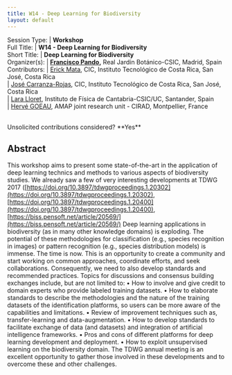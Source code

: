 ```yaml
---
title: W14 - Deep Learning for Biodiversity
layout: default
---
```



Session Type: | **Workshop**  
Full Title:   | **W14 - Deep Learning for Biodiversity**  
Short Title:  | **Deep Learning for Biodiversity**  
Organizer(s): | **[Francisco Pando](mailto:pando@rjb.csic.es),** Real Jardín Botánico-CSIC, Madrid, Spain  
Contributors: | [Erick Mata](mailto:emata@itcr.ac.cr), CIC, Instituto Tecnológico de Costa Rica, San José, Costa Rica  
              | [José Carranza-Rojas](mailto:jcarranza@itcr.ac.cr), CIC, Instituto Tecnológico de Costa Rica, San José, Costa Rica   
              | [Lara Lloret](mailto:lloret@ifca.unican.es), Instituto de Física de Cantabria-CSIC/UC, Santander, Spain   
              | [Hervé GOEAU](mailto:herve.goeau@cirad.fr), AMAP joint research unit - CIRAD, Montpellier, France  

<p><br />Unsolicited contributions considered?  **Yes**</p>

<!--
**How many 80-minute sessions are you requesting?** 2
Technical Requirements: | The organizer think sufficient interest may arise for filling two time slots; but that cannot be known yet
-->

## Abstract  

This workshop aims to present some state-of-the-art in the application of deep learning technics and methods to various aspects of biodiversity studies. We already saw a few of very interesting developments at TDWG 2017 ([https://doi.org/10.3897/tdwgproceedings.1.20302](https://doi.org/10.3897/tdwgproceedings.1.20302), [https://doi.org/10.3897/tdwgproceedings.1.20400](https://doi.org/10.3897/tdwgproceedings.1.20400), [https://biss.pensoft.net/article/20569/](https://biss.pensoft.net/article/20569/)   Deep learning applications in biodiversity (as in many other knowledge domains) is exploding. The potential of these methodologies for classification (e.g., species recognition in images) or pattern recognition (e.g., species distribution models) is immense.   The time is now. This is an opportunity to create a community and start working on common approaches, coordinate efforts, and seek collaborations. Consequently, we need to also develop standards and recommended practices. Topics for discussions and consensus building exchanges include, but are not limited to:    • How to involve and give credit to domain experts who provide labeled training datasets. • How to elaborate standards to describe the methodologies and the nature of the training datasets of the identification platforms, so users can be more aware of the capabilities and limitations. • Review of improvement techniques such as, transfer-learning and data-augmentation. • How to develop standards to facilitate exchange of data (and datasets) and integration of artificial intelligence frameworks. • Pros and cons of different platforms for deep learning development and deployment. • How to exploit unsupervised learning on the biodiversity domain.   The TDWG annual meeting is an excellent opportunity to gather those involved in these developments and to overcome these and other challenges.

